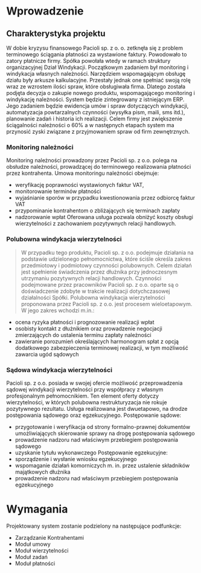 # Wprowadzenie #
## Charakterystyka projektu ##
W dobie kryzysu finansowego Pacioli sp. z o. o. zetknęła się z problem terminowego ściągania płatności za wystawione faktury. Powodowało to zatory płatnicze firmy. Spółka powołała wtedy w ramach struktury organizacyjnej Dział Windykacji. Początkowym zadaniem był monitoring i windykacja własnych należności. Narzędziem wspomagającym obsługę działu były arkusze kalkulacyjne. Przestały jednak one spełniać swoją rolę wraz ze wzrostem ilości spraw, które obsługiwała firma. Dlatego została podjęta decyzja o zakupie nowego produktu, wspomagającego monitoring i windykację należności.
System będzie zintegrowany z istniejącym ERP. Jego zadaniem będzie ewidencja umów i spraw dotyczących windykacji, automatyzacja powtarzalnych czynności (wysyłka pism, maili, sms itd.), planowanie zadań i historia ich realizacji.
Celem firmy jest zwiększenie ściągalności należności o 60% a w następnych etapach system ma przynosić zyski związane z przyjmowaniem spraw od firm zewnętrznych.

### Monitoring należności ###
Monitoring należności prowadzony przez Pacioli sp. z o.o. polega na obsłudze należności, prowadzącej do terminowego realizowania płatności przez kontrahenta.
Umowa monitoringu należności obejmuje:
  * weryfikację poprawności wystawionych faktur VAT,
  * monitorowanie terminów płatności
  * wyjaśnianie sporów w przypadku kwestionowania przez odbiorcę faktur VAT
  * przypominanie kontrahentom o zbliżających się terminach zapłaty
  * nadzorowanie wpłat
Oferowana usługa pozwala obniżyć koszty obsługi wierzytelności z zachowaniem pozytywnych relacji handlowych.


### Polubowna windykacja wierzytelności ###

> W przypadku tego produktu, Pacioli sp. z o.o. podejmuje działania na podstawie udzielonego pełnomocnictwa, które ściśle określa zakres przedmiotowy i podmiotowy czynności polubownych. Celem działań jest spełnienie świadczenia przez dłużnika przy jednoczesnym utrzymaniu pozytywnych relacji handlowych.
Czynności podejmowane przez pracowników Pacioli sp. z o.o. oparte są o doświadczenie zdobyte w trakcie realizacji dotychczasowej działalności Spółki.
Polubowna windykacja wierzytelności proponowana przez Pacioli sp. z o.o. jest procesem wieloetapowym.
W jego zakres wchodzi m.in.:
- ocena ryzyka płatności i prognozowanie realizacji wpłat
- osobisty kontakt z dłużnikiem oraz prowadzenie negocjacji zmierzających do ustalenia terminu zapłaty należności
- zawieranie porozumień określających harmonogram spłat z opcją dodatkowego zabezpieczenia terminowej realizacji, w tym możliwość zawarcia ugód sądowych

### Sądowa windykacja wierzytelności ###

Pacioli sp. z o.o. posiada w swojej ofercie możliwość przeprowadzenia sądowej windykacji wierzytelności przy współpracy z własnym profesjonalnym pełnomocnikiem. Ten element oferty dotyczy wierzytelności, w których polubowna restrukturyzacja nie rokuje pozytywnego rezultatu.
Usługa realizowana jest dwuetapowo, na drodze postępowania sądowego oraz egzekucyjnego.
Postępowanie sądowe:
- przygotowanie i weryfikacja od strony formalno-prawnej dokumentów umożliwiających skierowanie sprawy na drogę postępowania sądowego
- prowadzenie nadzoru nad właściwym przebiegiem postępowania sądowego
- uzyskanie tytułu wykonawczego
Postępowanie egzekucyjne:
- sporządzenie i wysłanie wniosku egzekucyjnego
- wspomaganie działań komorniczych m. in. przez ustalenie składników majątkowych dłużnika
- prowadzenie nadzoru nad właściwym przebiegiem postępowania egzekucyjnego


# Wymagania #

Projektowany system zostanie podzielony na następujące podfunkcje:

  * Zarządzanie Kontrahentami
  * Moduł umowy
  * Moduł wierzytelności
  * Moduł zadań
  * Moduł płatności